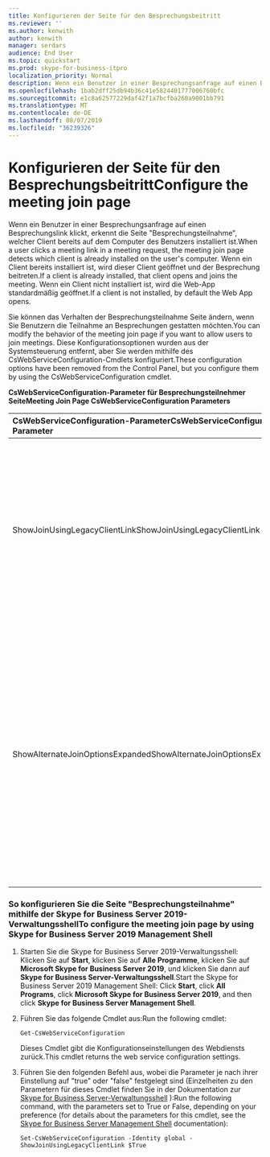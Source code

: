 ```yaml
---
title: Konfigurieren der Seite für den Besprechungsbeitritt
ms.reviewer: ''
ms.author: kenwith
author: kenwith
manager: serdars
audience: End User
ms.topic: quickstart
ms.prod: skype-for-business-itpro
localization_priority: Normal
description: Wenn ein Benutzer in einer Besprechungsanfrage auf einen Besprechungslink klickt, erkennt die Seite "Besprechungsteilnahme", welcher Client bereits auf dem Computer des Benutzers installiert ist. Wenn ein Client bereits installiert ist, wird dieser Client geöffnet und der Besprechung beitreten. Wenn ein Client nicht installiert ist, wird die Web-App standardmäßig geöffnet.
ms.openlocfilehash: 1bab2dff25db94b36c41e5824401777006760bfc
ms.sourcegitcommit: e1c8a62577229daf42f1a7bcfba268a9001bb791
ms.translationtype: MT
ms.contentlocale: de-DE
ms.lasthandoff: 08/07/2019
ms.locfileid: "36239326"
---
```

# <a name="configure-the-meeting-join-page"></a><span data-ttu-id="46d07-105">Konfigurieren der Seite für den Besprechungsbeitritt</span><span class="sxs-lookup"><span data-stu-id="46d07-105">Configure the meeting join page</span></span>

<span data-ttu-id="46d07-106">Wenn ein Benutzer in einer Besprechungsanfrage auf einen Besprechungslink klickt, erkennt die Seite "Besprechungsteilnahme", welcher Client bereits auf dem Computer des Benutzers installiert ist.</span><span class="sxs-lookup"><span data-stu-id="46d07-106">When a user clicks a meeting link in a meeting request, the meeting join page detects which client is already installed on the user's computer.</span></span> <span data-ttu-id="46d07-107">Wenn ein Client bereits installiert ist, wird dieser Client geöffnet und der Besprechung beitreten.</span><span class="sxs-lookup"><span data-stu-id="46d07-107">If a client is already installed, that client opens and joins the meeting.</span></span> <span data-ttu-id="46d07-108">Wenn ein Client nicht installiert ist, wird die Web-App standardmäßig geöffnet.</span><span class="sxs-lookup"><span data-stu-id="46d07-108">If a client is not installed, by default the Web App opens.</span></span>
  
<span data-ttu-id="46d07-109">Sie können das Verhalten der Besprechungsteilnahme Seite ändern, wenn Sie Benutzern die Teilnahme an Besprechungen gestatten möchten.</span><span class="sxs-lookup"><span data-stu-id="46d07-109">You can modify the behavior of the meeting join page if you want to allow users to join meetings.</span></span> <span data-ttu-id="46d07-110">Diese Konfigurationsoptionen wurden aus der Systemsteuerung entfernt, aber Sie werden mithilfe des CsWebServiceConfiguration-Cmdlets konfiguriert.</span><span class="sxs-lookup"><span data-stu-id="46d07-110">These configuration options have been removed from the Control Panel, but you configure them by using the CsWebServiceConfiguration cmdlet.</span></span>
  
<span data-ttu-id="46d07-111">**CsWebServiceConfiguration-Parameter für Besprechungsteilnehmer Seite**</span><span class="sxs-lookup"><span data-stu-id="46d07-111">**Meeting Join Page CsWebServiceConfiguration Parameters**</span></span>

|<span data-ttu-id="46d07-112">**CsWebServiceConfiguration-Parameter**</span><span class="sxs-lookup"><span data-stu-id="46d07-112">**CsWebServiceConfiguration Parameter**</span></span>|<span data-ttu-id="46d07-113">**Beschreibung**</span><span class="sxs-lookup"><span data-stu-id="46d07-113">**Description**</span></span>|
|:-----|:-----|
|<span data-ttu-id="46d07-114">ShowJoinUsingLegacyClientLink</span><span class="sxs-lookup"><span data-stu-id="46d07-114">ShowJoinUsingLegacyClientLink</span></span>  <br/> |<span data-ttu-id="46d07-115">Wenn der Wert auf "true" festgelegt ist, wird Benutzern, die an einer Besprechung teilnehmen, mithilfe einer anderen Clientanwendung als lync die Möglichkeit gegeben, an der Besprechung teilzunehmen.</span><span class="sxs-lookup"><span data-stu-id="46d07-115">If set to True, users joining a meeting by using a client application other than Lync will be given the opportunity to join the meeting.</span></span> <span data-ttu-id="46d07-116">Der Standardwert lautet "False".</span><span class="sxs-lookup"><span data-stu-id="46d07-116">The default value is False.</span></span>  <br/> |
|<span data-ttu-id="46d07-117">ShowAlternateJoinOptionsExpanded</span><span class="sxs-lookup"><span data-stu-id="46d07-117">ShowAlternateJoinOptionsExpanded</span></span>  <br/> |<span data-ttu-id="46d07-118">Wenn Sie auf "true" festgelegt ist, werden alternative Optionen für den Beitritt zu einer Onlinekonferenz automatisch erweitert und für die Benutzer angezeigt.</span><span class="sxs-lookup"><span data-stu-id="46d07-118">When set to True, alternate options for joining an online conference will automatically be expanded and shown to users.</span></span> <span data-ttu-id="46d07-119">Bei Festlegung auf "false" (der Standardwert) sind diese Optionen verfügbar, der Benutzer muss jedoch die Liste der Optionen für sich selbst anzeigen.</span><span class="sxs-lookup"><span data-stu-id="46d07-119">When set to False (the default value), these options will be available, but the user will have to display the list of options for themselves.</span></span>  <br/> |
   
### <a name="to-configure-the-meeting-join-page-by-using-skype-for-business-server-2019-management-shell"></a><span data-ttu-id="46d07-120">So konfigurieren Sie die Seite "Besprechungsteilnahme" mithilfe der Skype for Business Server 2019-Verwaltungsshell</span><span class="sxs-lookup"><span data-stu-id="46d07-120">To configure the meeting join page by using Skype for Business Server 2019 Management Shell</span></span>

1. <span data-ttu-id="46d07-121">Starten Sie die Skype for Business Server 2019-Verwaltungsshell: Klicken Sie auf **Start**, klicken Sie auf **Alle Programme**, klicken Sie auf **Microsoft Skype for Business Server 2019**, und klicken Sie dann auf **Skype for Business Server-Verwaltungsshell**.</span><span class="sxs-lookup"><span data-stu-id="46d07-121">Start the Skype for Business Server 2019 Management Shell: Click **Start**, click **All Programs**, click **Microsoft Skype for Business Server 2019**, and then click **Skype for Business Server Management Shell**.</span></span>
    
2. <span data-ttu-id="46d07-122">Führen Sie das folgende Cmdlet aus:</span><span class="sxs-lookup"><span data-stu-id="46d07-122">Run the following cmdlet:</span></span> 
    
   ```
   Get-CsWebServiceConfiguration
   ```

    <span data-ttu-id="46d07-123">Dieses Cmdlet gibt die Konfigurationseinstellungen des Webdiensts zurück.</span><span class="sxs-lookup"><span data-stu-id="46d07-123">This cmdlet returns the web service configuration settings.</span></span>
    
3. <span data-ttu-id="46d07-124">Führen Sie den folgenden Befehl aus, wobei die Parameter je nach ihrer Einstellung auf "true" oder "false" festgelegt sind (Einzelheiten zu den Parametern für dieses Cmdlet finden Sie in der Dokumentation zur [Skype for Business Server-Verwaltungsshell](../../SfbServer/manage/management-shell.md) ):</span><span class="sxs-lookup"><span data-stu-id="46d07-124">Run the following command, with the parameters set to True or False, depending on your preference (for details about the parameters for this cmdlet, see the [Skype for Business Server Management Shell](../../SfbServer/manage/management-shell.md) documentation):</span></span>
    
   ```
   Set-CsWebServiceConfiguration -Identity global -ShowJoinUsingLegacyClientLink $True
   ```


